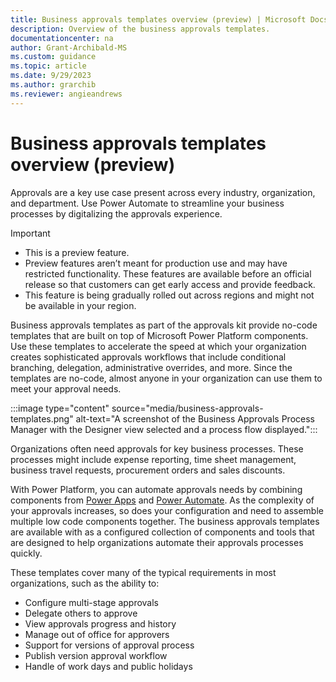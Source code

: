 ```yaml
---
title: Business approvals templates overview (preview) | Microsoft Docs
description: Overview of the business approvals templates.
documentationcenter: na
author: Grant-Archibald-MS
ms.custom: guidance
ms.topic: article
ms.date: 9/29/2023
ms.author: grarchib
ms.reviewer: angieandrews
---
```


# Business approvals templates overview (preview)

Approvals are a key use case present across every industry, organization, and department. Use Power Automate to streamline your business processes by digitalizing the approvals experience.

> [!IMPORTANT]
>
> - This is a preview feature.
> - Preview features aren’t meant for production use and may have restricted functionality. These features are available before an official release so that customers can get early access and provide feedback.
> - This feature is being gradually rolled out across regions and might not be available in your region.

Business approvals templates as part of the approvals kit provide no-code templates that are built on top of Microsoft Power Platform components. Use these templates to accelerate the speed at which your organization creates sophisticated approvals workflows that include conditional branching, delegation, administrative overrides, and more. Since the templates are no-code, almost anyone in your organization can use them to meet your approval needs.

:::image type="content" source="media/business-approvals-templates.png" alt-text="A screenshot of the Business Approvals Process Manager with the Designer view selected and a process flow displayed.":::

Organizations often need approvals for key business processes. These processes might include expense reporting, time sheet management, business travel requests, procurement orders and sales discounts.

With Power Platform, you can automate approvals needs by combining components from [Power Apps](https://make.powerapps.com) and [Power Automate](https://make.powerautomate.com). As the complexity of your approvals increases, so does your configuration and need to assemble multiple low code components together. The business approvals templates are available with as a configured collection of components and tools that are designed to help organizations automate their approvals processes quickly.

These templates cover many of the typical requirements in most organizations, such as the ability to:

- Configure multi-stage approvals
- Delegate others to approve
- View approvals progress and history
- Manage out of office for approvers
- Support for versions of approval process
- Publish version approval workflow
- Handle of work days and public holidays
